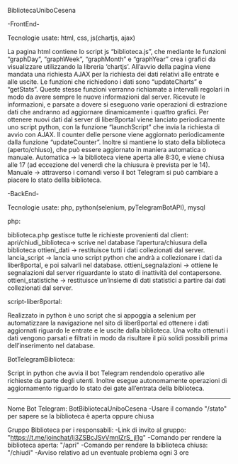 BibliotecaUniboCesena


-FrontEnd-

Tecnologie usate: html, css, js(chartjs, ajax)

La pagina html contiene lo script js “biblioteca.js”, che mediante le funzioni “graphDay”, “graphWeek”, “graphMonth” e “graphYear” crea i grafici da visualizzare utilizzando la libreria ‘chartjs’.
All’avvio della pagina viene mandata una richiesta AJAX per la richiesta dei dati relativi alle entrate e alle uscite. Le funzioni che richiedono i dati sono “updateCharts” e “getStats”.
Queste stesse funzioni verranno richiamate a intervalli regolari in modo da avere sempre le nuove informazioni dal server. Ricevute le informazioni, e parsate a dovere si eseguono varie operazioni di estrazione dati che andranno ad aggiornare dinamicamente i quattro grafici.
Per ottenere nuovi dati dal server di liber8portal viene lanciato periodicamente uno script python, con la funzione “launchScript” che invia la richiesta di avvio con AJAX.
Il counter delle persone viene aggiornato periodicamente dalla funzione “updateCounter”. Inoltre si mantiene lo stato della biblioteca (aperto/chiuso), che può essere aggiornato in maniera automatica o manuale.
Automatica -> la biblioteca viene aperta alle 8:30, e viene chiusa alle 17 (ad eccezione del venerdì che la chiusura è prevista per le 14).
Manuale -> attraverso i comandi verso il bot Telegram si può cambiare a piacere lo stato dellla biblioteca.

-BackEnd-

Tecnologie usate: php, python(selenium, pyTelegramBotAPI), mysql


php:

biblioteca.php gestisce tutte le richieste provenienti dal client:
apri/chiudi_biblioteca-> scrive nel database l’apertura/chiusura della biblioteca
ottieni_dati -> restituisce tutti i dati collezionati dal server.
lancia_script -> lancia uno script python che andrà a collezionare i dati da liber8portal, e poi salvarli nel database.
ottieni_segnalazioni -> ottiene le segnalazioni dal server riguardante lo stato di inattività del contapersone.
ottieni_statistiche -> restituisce un’insieme di dati statistici a partire dai dati collezionati dal server.

script-liber8portal:

Realizzato in python è uno script che si appoggia a selenium per automatizzare la navigazione nel sito di liber8portal ed ottenere i dati aggiornati riguardo le entrate e le uscite dalla biblioteca.
Una volta ottenuti i dati vengono parsati e filtrati in modo da risultare il più solidi possibili prima dell’inserimento nel database.

BotTelegramBiblioteca:

Script in python che avvia il bot Telegram rendendolo operativo alle richieste da parte degli utenti.
Inoltre esegue autonomamente operazioni di aggiornamento riguardo lo stato dei gate all’entrata della biblioteca.

----------------------------------------------------------------------------------------------------

Nome Bot Telegram: BotBibliotecaUniboCesena
-Usare il comando "/stato" per sapere se la biblioteca è aperta oppure chiusa

Gruppo Biblioteca per i responsabili:
-Link di invito al gruppo: "https://t.me/joinchat/lj3ZSBcJSvVmnlZrS_jl1g"
-Comando per rendere la biblioteca aperta: "/apri"
-Comando per rendere la biblioteca chiusa: "/chiudi"
-Avviso relativo ad un eventuale problema ogni 3 ore